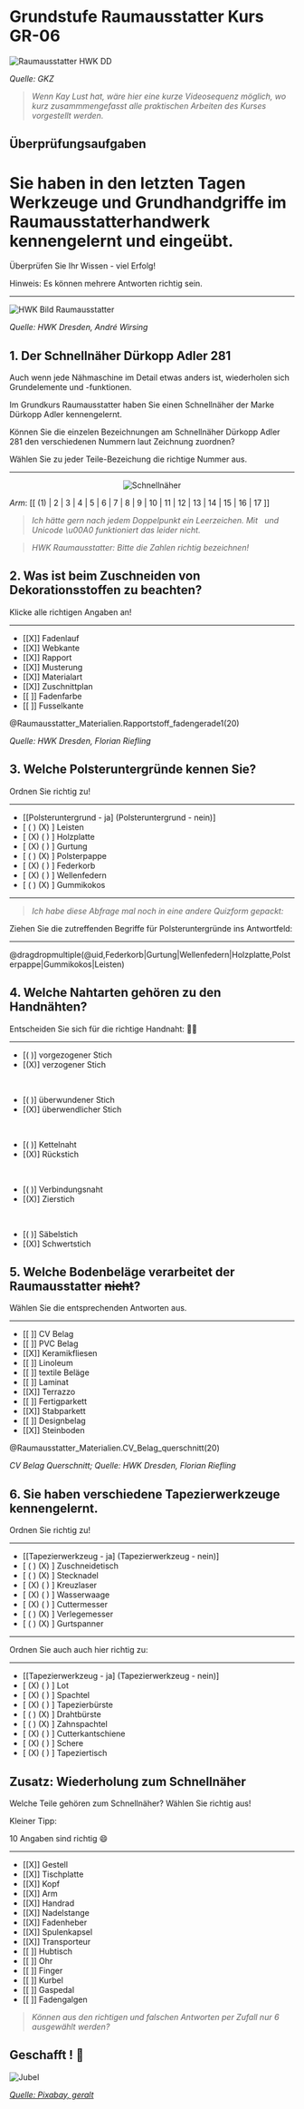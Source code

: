 <!--

author:   Hilke Domsch

email:    hilke.domsch@gkz-ev.de

version:  0.0.8

language: de

narrator: Deutsch Male

comment:  Grundkurs Raumausstatter

edit: true
date: 2025-06-24
logo: https://raw.githubusercontent.com/Ifi-DiAgnostiK-Project/LiaScript-Courses/refs/heads/main/courses/img/hwk1.jpg
icon: https://raw.githubusercontent.com/Ifi-DiAgnostiK-Project/LiaScript-Courses/refs/heads/main/img/Logo_234px.png

tags:
    - Raumausstatter

link: https://raw.githubusercontent.com/Ifi-DiAgnostiK-Project/LiaScript-Courses/refs/heads/main/courses/style.css
import:    https://raw.githubusercontent.com/Ifi-DiAgnostiK-Project/LiaScript_DragAndDrop_Template/refs/heads/main/README.md
           https://raw.githubusercontent.com/Ifi-DiAgnostiK-Project/Piktogramme/refs/heads/main/makros.md
           https://raw.githubusercontent.com/Ifi-DiAgnostiK-Project/LiaScript_ImageQuiz/refs/heads/main/README.md
           https://raw.githubusercontent.com/Ifi-DiAgnostiK-Project/Bildersammlung/refs/heads/main/makros.md

-->

# Grundstufe Raumausstatter Kurs GR-06

![Raumausstatter HWK DD](https://raw.githubusercontent.com/Ifi-DiAgnostiK-Project/LiaScript-Courses/refs/heads/main/courses/img/interior.jpg)

_Quelle: GKZ_

>_Wenn Kay Lust hat, wäre hier eine kurze Videosequenz möglich, wo kurz zusammmengefasst alle praktischen Arbeiten des Kurses vorgestellt werden._

##  Überprüfungsaufgaben

Sie haben in den letzten Tagen Werkzeuge und Grundhandgriffe im Raumausstatterhandwerk kennengelernt und eingeübt.
===

<!--style="color:blue; font-weight: bolder; font-size: large"-->
Überprüfen Sie Ihr Wissen - viel Erfolg!

<!--style="font-size: huge; color: red"-->Hinweis: Es können mehrere Antworten richtig sein.

----------------

![HWK Bild Raumausstatter](https://raw.githubusercontent.com/Ifi-DiAgnostiK-Project/LiaScript-Courses/refs/heads/main/courses/img/hwk1.jpg)

_Quelle: HWK Dresden, André Wirsing_



## 1. Der Schnellnäher Dürkopp Adler 281

Auch wenn jede Nähmaschine im Detail etwas anders ist, wiederholen sich Grundelemente und -funktionen.

Im Grundkurs Raumausstatter haben Sie einen Schnellnäher der Marke Dürkopp Adler kennengelernt.

Können Sie die einzelen Bezeichnungen am Schnellnäher Dürkopp Adler 281 den verschiedenen Nummern laut Zeichnung zuordnen?

<!--style="color:blue; font-weight: bolder; font-size: large"-->
Wählen Sie zu jeder Teile-Bezeichung die richtige Nummer aus.

----------------

<center>

![Schnellnäher](img/duerkopp_adler_281.jpg "**Quelle:** _©2025 [Dürkopp Adler GmbH](https://www.duerkopp-adler.com), alle Rechte vorbehalten._")<!-- style="width: 800px" -->

</center>



${Arm}$: [[ (1) | 2 | 3 | 4 | 5 | 6 | 7 | 8 | 9 | 10 | 11 | 12 | 13 | 14  | 15  | 16 | 17 ]]<br>


>_Ich hätte gern nach jedem Doppelpunkt ein Leerzeichen. Mit &nbsp; und Unicode \u00A0 funktioniert das leider nicht._

>_HWK Raumausstatter: Bitte die Zahlen richtig bezeichnen!_


## 2. Was ist beim Zuschneiden von Dekorationsstoffen zu beachten?

<!--style="color:blue; font-weight: bolder; font-size: large"-->
Klicke alle richtigen Angaben an!

------------

<section class="flex-container">

<div class="flex-child" style="min-width: 250px">

<!-- data-randomize -->
- [[X]] Fadenlauf
- [[X]] Webkante
- [[X]] Rapport
- [[X]] Musterung
- [[X]] Materialart
- [[X]] Zuschnittplan
- [[ ]] Fadenfarbe
- [[ ]] Fusselkante

</div>

<div class="flex-child" style="min-width: 150px">
@Raumausstatter_Materialien.Rapportstoff_fadengerade1(20)

 _Quelle: HWK Dresden, Florian Riefling_

</div>

</section>

## 3. Welche Polsteruntergründe kennen Sie?

<!--style="color:blue; font-weight: bolder; font-size: large"-->
Ordnen Sie richtig zu!

-----------------


<!-- data-randomize -->
- [[Polsteruntergrund - ja] (Polsteruntergrund - nein)]
- [    ( )                       (X)                  ]  Leisten
- [    (X)                       ( )                  ]  Holzplatte
- [    (X)                       ( )                  ]  Gurtung
- [    ( )                       (X)                  ]  Polsterpappe
- [    (X)                       ( )                  ]  Federkorb
- [    (X)                       ( )                  ]  Wellenfedern
- [    ( )                       (X)                  ]  Gummikokos

--------------------------

>_Ich habe diese Abfrage mal noch in eine andere Quizform gepackt:_

<!--style="color:blue; font-weight: bolder; font-size: large"-->
Ziehen Sie die zutreffenden Begriffe für Polsteruntergründe ins Antwortfeld:

----------------

<!-- data-randomize -->
@dragdropmultiple(@uid,Federkorb|Gurtung|Wellenfedern|Holzplatte,Polsterpappe|Gummikokos|Leisten)



## 4. Welche Nahtarten gehören zu den Handnähten?

<!--style="color:blue; font-weight: bolder; font-size: large"-->
Entscheiden Sie sich für die richtige Handnaht: 🤷‍♀️

-----------------


<!-- data-randomize -->
- [( )] vorgezogener Stich
- [(X)] verzogener Stich

<br>

<!-- data-randomize -->
- [( )] überwundener Stich
- [(X)] überwendlicher Stich


<br>

<!-- data-randomize -->
- [( )] Kettelnaht
- [(X)] Rückstich


<br>

<!-- data-randomize -->
- [( )] Verbindungsnaht
- [(X)] Zierstich

<br>

<!-- data-randomize -->
- [( )] Säbelstich
- [(X)] Schwertstich


## 5. Welche Bodenbeläge verarbeitet der Raumausstatter ~~nicht~~?

<!--style="color:blue; font-weight: bolder; font-size: large"-->
Wählen Sie die entsprechenden Antworten aus. 

-------------------------------

<section class="flex-container">

<div class="flex-child" style="min-width: 250px">

<!-- data-randomize -->
- [[ ]] CV Belag
- [[ ]] PVC Belag
- [[X]] Keramikfliesen
- [[ ]] Linoleum
- [[ ]] textile Beläge
- [[ ]] Laminat
- [[X]] Terrazzo
- [[ ]] Fertigparkett
- [[X]] Stabparkett
- [[ ]] Designbelag
- [[X]] Steinboden

</div>

<div class="flex-child" style="min-width: 150px">
@Raumausstatter_Materialien.CV_Belag_querschnitt(20)

 _CV Belag Querschnitt; Quelle: HWK Dresden, Florian Riefling_

</div>

</section>




## 6. Sie haben verschiedene Tapezierwerkzeuge kennengelernt.

<!--style="color:blue; font-weight: bolder; font-size: large"-->
Ordnen Sie richtig zu!

----------------------

<!-- data-randomize -->
- [[Tapezierwerkzeug - ja] (Tapezierwerkzeug - nein)]
- [               ( )           (X)                 ]  Zuschneidetisch
- [               ( )           (X)                 ]  Stecknadel
- [               (X)           ( )                 ]  Kreuzlaser
- [               (X)           ( )                 ]  Wasserwaage
- [               (X)           ( )                 ]  Cuttermesser
- [               ( )           (X)                 ]  Verlegemesser
- [               ( )           (X)                 ]  Gurtspanner

---------------------

<!--style="color:blue; font-weight: bolder; font-size: large"-->
Ordnen Sie auch auch hier richtig zu:

----------------------

<!-- data-randomize -->
- [[Tapezierwerkzeug - ja] (Tapezierwerkzeug - nein)]
- [               (X)           ( )                 ]  Lot
- [               (X)           ( )                 ]  Spachtel
- [               (X)           ( )                 ]  Tapezierbürste
- [               ( )           (X)                 ]  Drahtbürste
- [               ( )           (X)                 ]  Zahnspachtel
- [               (X)           ( )                 ]  Cutterkantschiene
- [               (X)           ( )                 ]  Schere
- [               (X)           ( )                 ]  Tapeziertisch

## Zusatz: Wiederholung zum Schnellnäher

<!--style="color:blue; font-weight: bolder; font-size: large"-->
Welche Teile gehören zum Schnellnäher? Wählen Sie richtig aus!

<!--style="font-size: huge; color: red"--> 
Kleiner Tipp: 

<!--style="font-size: huge; color: blue"-->  10 Angaben sind richtig 😄 

------------

<!-- data-randomize -->
- [[X]] Gestell
- [[X]] Tischplatte
- [[X]] Kopf
- [[X]] Arm
- [[X]] Handrad
- [[X]] Nadelstange
- [[X]] Fadenheber
- [[X]] Spulenkapsel
- [[X]] Transporteur
- [[ ]] Hubtisch
- [[ ]] Ohr
- [[ ]] Finger
- [[ ]] Kurbel
- [[ ]] Gaspedal
- [[ ]] Fadengalgen

>_Können aus den richtigen und falschen Antworten per Zufall nur 6 ausgewählt werden?_




## Geschafft ! 👏

![Jubel](https://raw.githubusercontent.com/Ifi-DiAgnostiK-Project/LiaScript-Courses/refs/heads/main/courses/img/colorfull_jumping.jpg)<!-- style="width: 500px" -->

<a  href="https://pixabay.com/de/illustrations/freude-springen-luftsprung-spa%C3%9F-3940425/" target=_blank>_Quelle: Pixabay, geralt_</a>
